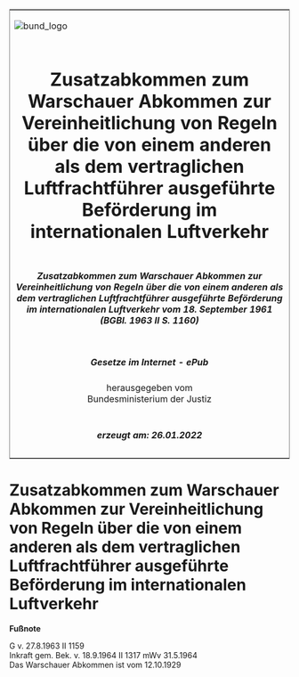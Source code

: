 <span id="DECKBLATT.html"></span>

<table border="0" frame="border" width="100%">

<tr valign="top">

<td align="left">

![bund\_logo](BfJ_2021_Web_de_de.gif)

</td>

<td align="right">

 

</td>

</tr>

<tr align="center" valign="middle">

<td colspan="2">

# Zusatzabkommen zum Warschauer Abkommen zur Vereinheitlichung von Regeln über die von einem anderen als dem vertraglichen Luftfrachtführer ausgeführte Beförderung im internationalen Luftverkehr

</td>

</tr>

<tr align="center" valign="middle">

<td colspan="2">

##### Zusatzabkommen zum Warschauer Abkommen zur Vereinheitlichung von Regeln über die von einem anderen als dem vertraglichen Luftfrachtführer ausgeführte Beförderung im internationalen Luftverkehr vom 18. September 1961 (BGBl. 1963 II S. 1160)

</td>

</tr>

<tr align="center" valign="middle">

<td colspan="2">

  
  

##### Gesetze im Internet - ePub  
  
herausgegeben vom  
Bundesministerium der Justiz

</td>

</tr>

<tr align="center" valign="bottom">

<td colspan="2">

  
  

##### erzeugt am: 26.01.2022

</td>

</tr>

</table>

<span id="BJNR211590963.html"></span>

# Zusatzabkommen zum Warschauer Abkommen zur Vereinheitlichung von Regeln über die von einem anderen als dem vertraglichen Luftfrachtführer ausgeführte Beförderung im internationalen Luftverkehr

<div>

  
**Fußnote**

<div class="jnhtml">

<div>

<div class="jurAbsatz">

G v. 27.8.1963 II 1159  
Inkraft gem. Bek. v. 18.9.1964 II 1317 mWv 31.5.1964  
Das Warschauer Abkommen ist vom 12.10.1929

</div>

</div>

</div>

</div>
